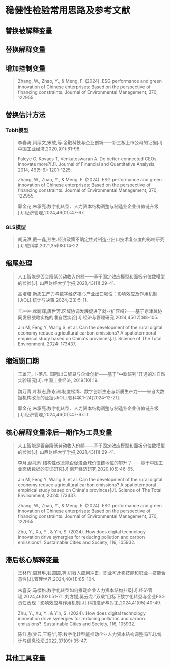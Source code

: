 # 稳健性检验常用思路及参考文献

## 替换被解释变量



## 替换解释变量



## 增加控制变量

> Zhang, W., Zhao, Y., & Meng, F. (2024). ESG performance and green innovation of Chinese enterprises: Based on the perspective of financing constraints. Journal of Environmental Management, 370, 122955.



## 替换估计方法

### Toblt模型
> 李春涛,闫续文,宋敏,等.金融科技与企业创新——新三板上市公司的证据[J].中国工业经济,2020,(01):81-98.
>
> Faleye O, Kovacs T, Venkateswaran A. Do better-connected CEOs innovate more?[J]. Journal of Financial and Quantitative Analysis, 2014, 49(5-6): 1201-1225.
>
> Zhang, W., Zhao, Y., & Meng, F. (2024). ESG performance and green innovation of Chinese enterprises: Based on the perspective of financing constraints. Journal of Environmental Management, 370, 122955.
>
> 郭金花,朱承亮.数字化转型、人力资本结构调整与制造业企业价值链升级[J].经济管理,2024,46(01):47-67.

### GLS模型

> 胡沅洪,戴一鑫,孙生.经济政策不确定性对制造业出口技术复杂度的影响研究[J].软科学,2021,35(08):14-22.



## 缩尾处理
> 人工智能是否会降低劳动收入份额——基于固定效应模型和面板分位数模型的检验[J]. 山西财经大学学报,2021,43(11):29-41.
>
> 高培培.新质生产力与数字经济核心产业出口韧性：影响效应及作用机制[J/OL].统计与决策,2024,(23):5-11.
>
> 辛冲冲,席鹏辉,唐世芳.区域协调发展促进了就业扩容吗?——基于京津冀协同发展战略实施的准自然实验[J].经济与管理研究,2024,45(12):88-105.
>
> Jin M, Feng Y, Wang S, et al. Can the development of the rural digital economy reduce agricultural carbon emissions? A spatiotemporal empirical study based on China's provinces[J]. Science of The Total Environment, 2024: 173437.



## 缩短窗口期

> 王雄元, 卜落凡. 国际出口贸易与企业创新——基于"中欧班列"开通的准自然实验研究[J]. 中国工业经济, 2019(10):19.
>
> 魏万青,叶秋志,陈永洲.制度松绑、数字创新生态与新质生产力——来自大数据机构改革的证据[J/OL].软科学,1-24[2024-12-21].
>
> 郭金花,朱承亮.数字化转型、人力资本结构调整与制造业企业价值链升级[J].经济管理,2024,46(01):47-67.D



## 核心解释变量滞后一期作为工具变量

> 人工智能是否会降低劳动收入份额——基于固定效应模型和面板分位数模型的检验[J]. 山西财经大学学报,2021,43(11):29-41.
>
> 李月,蔡礼辉.结构性改革能否促进全球价值链地位的攀升？——基于中国工业面板数据的实证研究[J].南开经济研究,2020,(05):46-65.
>
> Jin M, Feng Y, Wang S, et al. Can the development of the rural digital economy reduce agricultural carbon emissions? A spatiotemporal empirical study based on China's provinces[J]. Science of The Total Environment, 2024: 173437.
>
> Zhang, W., Zhao, Y., & Meng, F. (2024). ESG performance and green innovation of Chinese enterprises: Based on the perspective of financing constraints. Journal of Environmental Management, 370, 122955.
>
> Zhu, Y., Xu, Y., & Yin, S. (2024). How does digital technology innovation drive synergies for reducing pollution and carbon emissions?. Sustainable Cities and Society, 116, 105932.



## 滞后核心解释变量

> 王林辉,周慧琳,钱圆圆,等.机器人应用冲击、职业可迁移技能和职业—技能合意性[J].管理世界,2024,40(11):85-104.
>
> 朱喜安,马樱格.数字化转型如何推动企业人力资本结构升级[J].经济管理,2024,46(02):51-71.
> 刘方媛,吴云龙.“双碳”目标下数字化转型与企业ESG责任表现：影响效应与作用机制[J].科技进步与对策,2024,41(05):40-49.
>
> Zhu, Y., Xu, Y., & Yin, S. (2024). How does digital technology innovation drive synergies for reducing pollution and carbon emissions?. Sustainable Cities and Society, 116, 105932.
>
> 陈红,张梦云,王稳华,等.数字化转型能推动企业人力资本结构调整吗?[J].统计与信息论坛,2022,37(09):35-47.



## 其他工具变量